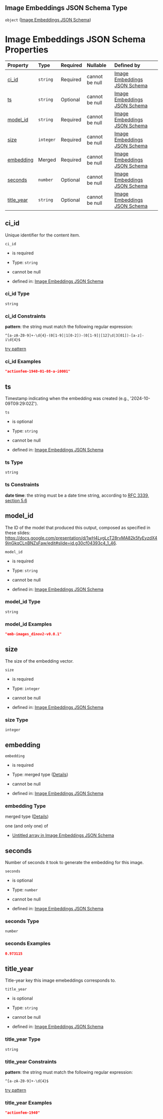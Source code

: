 ## Image Embeddings JSON Schema Type

`object` ([Image Embeddings JSON Schema](image_embeddings.md))

# Image Embeddings JSON Schema Properties

| Property                   | Type      | Required | Nullable       | Defined by                                                                                                                                                                                  |
| :------------------------- | :-------- | :------- | :------------- | :------------------------------------------------------------------------------------------------------------------------------------------------------------------------------------------ |
| [ci\_id](#ci_id)           | `string`  | Required | cannot be null | [Image Embeddings JSON Schema](image_embeddings-properties-ci_id.md "https://impresso.github.io/impresso-schemas/json/embeddings/image_embeddings.schema.json#/properties/ci_id")           |
| [ts](#ts)                  | `string`  | Optional | cannot be null | [Image Embeddings JSON Schema](image_embeddings-properties-ts.md "https://impresso.github.io/impresso-schemas/json/embeddings/image_embeddings.schema.json#/properties/ts")                 |
| [model\_id](#model_id)     | `string`  | Required | cannot be null | [Image Embeddings JSON Schema](image_embeddings-properties-model_id.md "https://impresso.github.io/impresso-schemas/json/embeddings/image_embeddings.schema.json#/properties/model_id")     |
| [size](#size)              | `integer` | Required | cannot be null | [Image Embeddings JSON Schema](image_embeddings-properties-size.md "https://impresso.github.io/impresso-schemas/json/embeddings/image_embeddings.schema.json#/properties/size")             |
| [embedding](#embedding)    | Merged    | Required | cannot be null | [Image Embeddings JSON Schema](image_embeddings-properties-embedding.md "https://impresso.github.io/impresso-schemas/json/embeddings/image_embeddings.schema.json#/properties/embedding")   |
| [seconds](#seconds)        | `number`  | Optional | cannot be null | [Image Embeddings JSON Schema](image_embeddings-properties-seconds.md "https://impresso.github.io/impresso-schemas/json/embeddings/image_embeddings.schema.json#/properties/seconds")       |
| [title\_year](#title_year) | `string`  | Optional | cannot be null | [Image Embeddings JSON Schema](image_embeddings-properties-title_year.md "https://impresso.github.io/impresso-schemas/json/embeddings/image_embeddings.schema.json#/properties/title_year") |

## ci\_id

Unique identifier for the content item.

`ci_id`

*   is required

*   Type: `string`

*   cannot be null

*   defined in: [Image Embeddings JSON Schema](image_embeddings-properties-ci_id.md "https://impresso.github.io/impresso-schemas/json/embeddings/image_embeddings.schema.json#/properties/ci_id")

### ci\_id Type

`string`

### ci\_id Constraints

**pattern**: the string must match the following regular expression:&#x20;

```regexp
^[a-zA-Z0-9]+-\d{4}-(0[1-9]|1[0-2])-(0[1-9]|[12]\d|3[01])-[a-z]-i\d{4}$
```

[try pattern](https://regexr.com/?expression=%5E%5Ba-zA-Z0-9%5D%2B-%5Cd%7B4%7D-\(0%5B1-9%5D%7C1%5B0-2%5D\)-\(0%5B1-9%5D%7C%5B12%5D%5Cd%7C3%5B01%5D\)-%5Ba-z%5D-i%5Cd%7B4%7D%24 "try regular expression with regexr.com")

### ci\_id Examples

```json
"actionfem-1940-01-08-a-i0001"
```

## ts

Timestamp indicating when the embedding was created (e.g., '2024-10-09T09:29:02Z').

`ts`

*   is optional

*   Type: `string`

*   cannot be null

*   defined in: [Image Embeddings JSON Schema](image_embeddings-properties-ts.md "https://impresso.github.io/impresso-schemas/json/embeddings/image_embeddings.schema.json#/properties/ts")

### ts Type

`string`

### ts Constraints

**date time**: the string must be a date time string, according to [RFC 3339, section 5.6](https://tools.ietf.org/html/rfc3339 "check the specification")

## model\_id

The ID of the model that produced this output, composed as specified in these slides: <https://docs.google.com/presentation/d/1wH4LygLcT28rvMA82k5fyEyzdX49inGkqCLnBNZsFaw/edit#slide=id.g30cf04393c4_1_46>.

`model_id`

*   is required

*   Type: `string`

*   cannot be null

*   defined in: [Image Embeddings JSON Schema](image_embeddings-properties-model_id.md "https://impresso.github.io/impresso-schemas/json/embeddings/image_embeddings.schema.json#/properties/model_id")

### model\_id Type

`string`

### model\_id Examples

```json
"emb-images_dinov2-v0.0.1"
```

## size

The size of the embedding vector.

`size`

*   is required

*   Type: `integer`

*   cannot be null

*   defined in: [Image Embeddings JSON Schema](image_embeddings-properties-size.md "https://impresso.github.io/impresso-schemas/json/embeddings/image_embeddings.schema.json#/properties/size")

### size Type

`integer`

## embedding



`embedding`

*   is required

*   Type: merged type ([Details](image_embeddings-properties-embedding.md))

*   cannot be null

*   defined in: [Image Embeddings JSON Schema](image_embeddings-properties-embedding.md "https://impresso.github.io/impresso-schemas/json/embeddings/image_embeddings.schema.json#/properties/embedding")

### embedding Type

merged type ([Details](image_embeddings-properties-embedding.md))

one (and only one) of

*   [Untitled array in Image Embeddings JSON Schema](image_embeddings-properties-embedding-oneof-0.md "check type definition")

## seconds

Number of seconds it took to generate the embedding for this image.

`seconds`

*   is optional

*   Type: `number`

*   cannot be null

*   defined in: [Image Embeddings JSON Schema](image_embeddings-properties-seconds.md "https://impresso.github.io/impresso-schemas/json/embeddings/image_embeddings.schema.json#/properties/seconds")

### seconds Type

`number`

### seconds Examples

```json
0.973115
```

## title\_year

Title-year key this image emebeddings corresponds to.

`title_year`

*   is optional

*   Type: `string`

*   cannot be null

*   defined in: [Image Embeddings JSON Schema](image_embeddings-properties-title_year.md "https://impresso.github.io/impresso-schemas/json/embeddings/image_embeddings.schema.json#/properties/title_year")

### title\_year Type

`string`

### title\_year Constraints

**pattern**: the string must match the following regular expression:&#x20;

```regexp
^[a-zA-Z0-9]+-\d{4}$
```

[try pattern](https://regexr.com/?expression=%5E%5Ba-zA-Z0-9%5D%2B-%5Cd%7B4%7D%24 "try regular expression with regexr.com")

### title\_year Examples

```json
"actionfem-1940"
```

